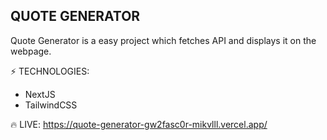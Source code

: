 ## QUOTE GENERATOR
Quote Generator is a easy project which fetches API and displays it on the webpage.

⚡ TECHNOLOGIES:
- NextJS
- TailwindCSS

🔥 LIVE:
https://quote-generator-gw2fasc0r-mikvlll.vercel.app/
